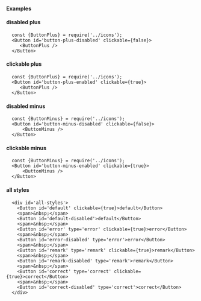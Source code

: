 #### Examples

#### disabled plus
      
      const {ButtonPlus} = require('../icons');
      <Button id='button-plus-disabled' clickable={false}>
         <ButtonPlus />
      </Button>      

#### clickable plus
      const {ButtonPlus} = require('../icons');
      <Button id='button-plus-enabled' clickable={true}>
         <ButtonPlus />
      </Button>

#### disabled minus
      const {ButtonMinus} = require('../icons');
      <Button id='button-minus-disabled' clickable={false}>
          <ButtonMinus />
      </Button>

#### clickable minus

      const {ButtonMinus} = require('../icons');
      <Button id='button-minus-enabled' clickable={true}>
          <ButtonMinus />
      </Button>

#### all styles
      <div id='all-styles'>
        <Button id='default' clickable={true}>default</Button>
        <span>&nbsp;</span>
        <Button id='default-disabled'>default</Button>
        <span>&nbsp;</span>
        <Button id='error' type='error' clickable={true}>error</Button>
        <span>&nbsp;</span>
        <Button id='error-disabled' type='error'>error</Button>
        <span>&nbsp;</span>
        <Button id='remark' type='remark' clickable={true}>remark</Button>
        <span>&nbsp;</span>
        <Button id='remark-disabled' type='remark'>remark</Button>
        <span>&nbsp;</span>
        <Button id='correct' type='correct' clickable={true}>correct</Button>
        <span>&nbsp;</span>
        <Button id='correct-disabled' type='correct'>correct</Button>
      </div>
